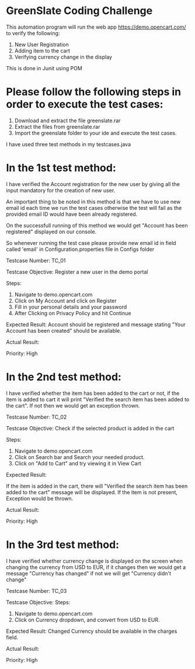 # GreenSlate Coding Challenge

This automation program will run the web app https://demo.opencart.com/ to verify the following:
1. New User Registration
2. Adding item to the cart
3. Verifying currency change in the display

This is done in Junit using POM 

# Please follow the following steps in order to execute the test cases:
1. Download and extract the file greenslate.rar
2. Extract the files from greenslate.rar 
3. Import the greenslate folder to your ide and execute the test cases. 

I have used three test methods in my testcases.java

# In the 1st test method:

I have verified the Account registration for the new user by giving all the input mandatory for the creation of new user.

An important thing to be noted in this method is that we have to use new email id each time we run the test cases otherwise the test will fail as the provided email ID would have been already registered.

On the successfull running of this method we would get "Account has been registered" displayed on our console.
 
So whenever running the test case please provide new email id in field called 'email' in Configuration.properties file in Configs folder




Testcase Number: TC_01

Testcase Objective: Register a new user in the demo portal

Steps:
1. Navigate to demo.opencart.com
2. Click on My Account and click on Register
3. Fill in your personal details and your password
4. After Clicking on Privacy Policy and hit Continue

Expected Result:
Account should be registered and message stating "Your Account has been created" should be available.

Actual Result: <After Execution>

Priority: High

# In the 2nd test method:

I have verified whether the item has been added to the cart or not, if the item is added to cart it will print "Verified the search item has been added to the cart".
If not then we would get an exception thrown.

Testcase Number: TC_02

Testcase Objective: Check if the selected product is added in the cart

Steps:
1. Navigate to demo.opencart.com
2. Click on Search bar and Search your needed product. 
3. Click on "Add to Cart" and try viewing it in View Cart

Expected Result:

If the item is added in the cart, there will "Verified the search item has been added to the cart" message will be displayed. 
If the item is not present, Exception would be thrown.

Actual Result: <After Execution>

Priority: High

# In the 3rd test method:

I have verified whether currency change is displayed on the screen when changing the currency from USD to EUR, if it changes then we would get a message "Currency has changed" if not we will get "Currency didn't change"

Testcase Number: TC_03

Testcase Objective: 
Steps:
1. Navigate to demo.opencart.com
2. Click on Currency dropdown, and convert from USD to EUR.

Expected Result:
Changed Currency should be available in the charges field.

Actual Result: <After Execution>

Priority: High

